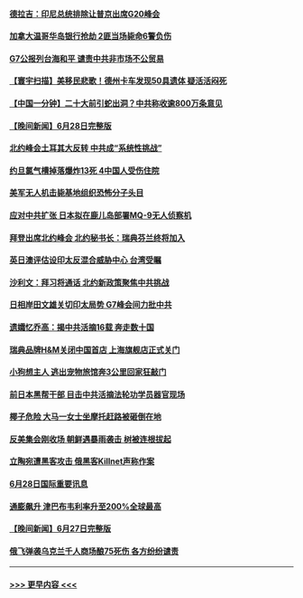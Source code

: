 #### [德拉吉：印尼总统排除让普京出席G20峰会](../pages/prog202/a103467415.md?t=06291501) 
#### [加拿大温哥华岛银行抢劫 2匪当场毙命6警负伤](../pages/prog202/a103467390.md?t=06291501) 
#### [G7公报列台海和平 谴责中共非市场不公贸易](../pages/prog202/a103467294.md?t=06291501) 
#### [【寰宇扫描】美移民悲歌！德州卡车发现50具遗体 疑活活闷死](../pages/prog202/a103467292.md?t=06291501) 
#### [【中国一分钟】二十大前引蛇出洞？中共称收逾800万条意见](../pages/prog202/a103467288.md?t=06291501) 
#### [【晚间新闻】6月28日完整版](../pages/prog202/a103467272.md?t=06291501) 
#### [北约峰会土耳其大反转 中共成“系统性挑战”](../pages/prog202/a103467175.md?t=06291501) 
#### [约旦氯气槽掉落爆炸13死 4中国人受伤住院](../pages/prog202/a103467177.md?t=06291501) 
#### [美军无人机击毙基地组织恐怖分子头目](../pages/prog202/a103467185.md?t=06291501) 
#### [应对中共扩张 日本拟在鹿儿岛部署MQ-9无人侦察机](../pages/prog202/a103467106.md?t=06291501) 
#### [拜登出席北约峰会 北约秘书长：瑞典芬兰终将加入](../pages/prog202/a103467006.md?t=06291501) 
#### [英日澳评估设印太反混合威胁中心 台湾受瞩](../pages/prog202/a103467008.md?t=06291501) 
#### [沙利文：拜习将通话 北约新政策聚焦中共挑战](../pages/prog202/a103467004.md?t=06291501) 
#### [日相岸田文雄关切印太局势 G7峰会间力批中共](../pages/prog202/a103467012.md?t=06291501) 
#### [遗孀忆乔高：揭中共活摘16载 奔走数十国](../pages/prog202/a103466721.md?t=06291501) 
#### [瑞典品牌H&M关闭中国首店 上海旗舰店正式关门](../pages/prog202/a103466676.md?t=06291501) 
#### [小狗想主人 逃出宠物旅馆奔3公里回家狂敲门](../pages/prog202/a103466683.md?t=06291501) 
#### [前日本黑帮干部 目击中共活摘法轮功学员器官现场](../pages/prog202/a103466710.md?t=06291501) 
#### [椰子危险 大马一女士坐摩托赶路被砸倒在地](../pages/prog202/a103466767.md?t=06291501) 
#### [反美集会刚收场 朝鲜遇暴雨袭击 树被连根拔起](../pages/prog202/a103466763.md?t=06291501) 
#### [立陶宛遭黑客攻击 俄黑客Killnet声称作案](../pages/prog202/a103466755.md?t=06291501) 
#### [6月28日国际重要讯息](../pages/prog202/a103466693.md?t=06291501) 
#### [通膨飙升 津巴布韦利率升至200%全球最高](../pages/prog202/a103466641.md?t=06291501) 
#### [【晚间新闻】6月27日完整版](../pages/prog202/a103466441.md?t=06291501) 
#### [俄飞弹袭乌克兰千人商场酿75死伤 各方纷纷谴责](../pages/prog202/a103466505.md?t=06291501) 

----
#### [ >>> 更早内容 <<< ](../indexes/prog202-earlier.md)
